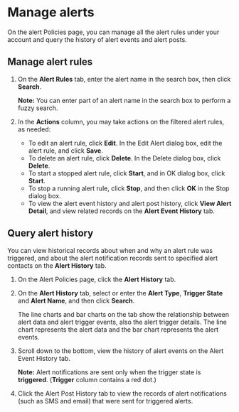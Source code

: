 # Manage alerts

On the alert Policies page, you can manage all the alert rules under your account and query the history of alert events and alert posts.

## Manage alert rules

1.  On the **Alert Rules** tab, enter the alert name in the search box, then click **Search**.

    **Note:** You can enter part of an alert name in the search box to perform a fuzzy search.

2.  In the **Actions** column, you may take actions on the filtered alert rules, as needed:

    -   To edit an alert rule, click **Edit**. In the Edit Alert dialog box, edit the alert rule, and click **Save**.
    -   To delete an alert rule, click **Delete**. In the Delete dialog box, click **Delete**.
    -   To start a stopped alert rule, click **Start**, and in OK dialog box, click **Start**.
    -   To stop a running alert rule, click **Stop**, and then click **OK** in the Stop dialog box.
    -   To view the alert event history and alert post history, click **View Alert Detail**, and view related records on the **Alert Event History** tab.

## Query alert history

You can view historical records about when and why an alert rule was triggered, and about the alert notification records sent to specified alert contacts on the **Alert History** tab.

1.  On the Alert Policies page, click the **Alert History** tab.

2.  On the **Alert History** tab, select or enter the **Alert Type**, **Trigger State** and **Alert Name**, and then click **Search**.

    The line charts and bar charts on the tab show the relationship between alert data and alert trigger events, also the alert trigger details. The line chart represents the alert data and the bar chart represents the alert events.

3.  Scroll down to the bottom, view the history of alert events on the Alert Event History tab.

    **Note:** Alert notifications are sent only when the trigger state is **triggered**. \(**Trigger** column contains a red dot.\)

4.  Click the Alert Post History tab to view the records of alert notifications \(such as SMS and email\) that were sent for triggered alerts.


